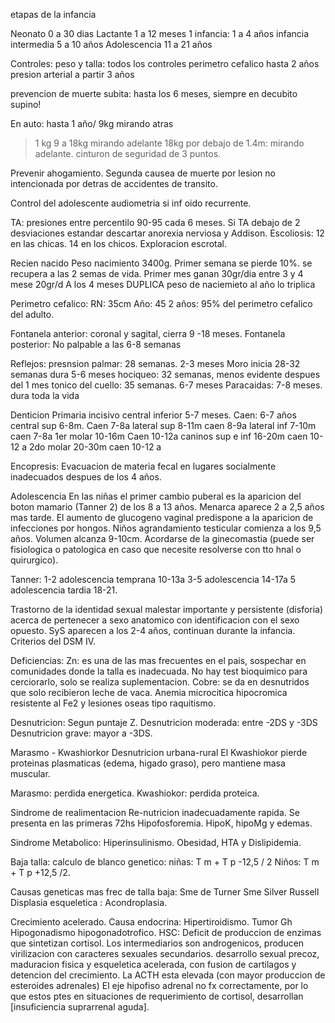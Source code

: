 etapas de la infancia

Neonato 0 a 30 dias
Lactante 1 a 12 meses
1 infancia: 1 a 4 años
infancia intermedia 5 a 10 años
Adolescencia 11 a 21 años


Controles:
peso y talla: todos los controles
perimetro cefalico hasta 2 años
presion arterial a partir 3 años


prevencion de muerte subita: hasta los 6 meses, siempre en decubito supino!

En auto:
hasta 1 año/ 9kg
mirando atras

>1 kg 9 a 18kg mirando adelante
>18kg por debajo de 1.4m: mirando adelante. cinturon de seguridad de 3 puntos.

Prevenir ahogamiento. Segunda causea de muerte por lesion no intencionada por detras de accidentes de transito.

Control del adolescente
audiometria si inf oido recurrente.

TA: presiones entre percentilo 90-95 cada 6 meses.
Si TA debajo de 2 desviaciones estandar descartar anorexia nerviosa y Addison.
Escoliosis: 12 en las chicas. 14 en los chicos.
Exploracion escrotal.

Recien nacido
Peso nacimiento 3400g. Primer semana se pierde 10%. se recupera a las 2 semas de vida.
Primer mes ganan 30gr/dia
entre 3 y 4 mese 20gr/d
A los 4 meses DUPLICA peso de naciemieto
al año lo triplica

Perimetro cefalico:
RN: 35cm
Año: 45
2 años: 95% del perimetro cefalico del adulto.

Fontanela anterior: coronal y sagital, cierra 9 -18 meses.
Fontanela posterior: No palpable a las 6-8 semanas


Reflejos:
presnsion palmar: 28 semanas. 2-3 meses
Moro inicia 28-32 semanas dura 5-6 meses
hociqueo: 32 semanas, menos evidente despues del 1 mes
tonico del cuello: 35 semanas. 6-7 meses
Paracaidas: 7-8 meses. dura toda la vida

Denticion
Primaria
incisivo central inferior 5-7 meses. Caen: 6-7 años
central sup 6-8m. Caen 7-8a
lateral sup 8-11m caen 8-9a
lateral inf 7-10m caen 7-8a
1er molar 10-16m Caen 10-12a
caninos sup e inf 16-20m caen 10-12 a
2do molar 20-30m caen 10-12 a


Encopresis:
Evacuacion de materia fecal en lugares socialmente inadecuados despues de los 4 años.

Adolescencia
En las niñas el primer cambio puberal es la aparicion del boton mamario (Tanner 2) de los 8 a 13 años. Menarca aparece 2 a 2,5 años mas tarde. El aumento de glucogeno vaginal predispone a la aparicion de infecciones por hongos.
Niños agrandamiento testicular comienza a los 9,5 años. Volumen alcanza 9-10cm. Acordarse de la ginecomastia (puede ser fisiologica o patologica en caso que necesite resolverse con tto hnal o quirurgico).

Tanner:
1-2 adolescencia temprana 10-13a
3-5 adolescencia 14-17a
5 adolescencia tardia 18-21.

Trastorno de la identidad sexual
malestar importante y persistente (disforia) acerca de pertenecer a sexo anatomico con identificacion con el sexo opuesto.
SyS aparecen a los 2-4 años, continuan durante la infancia.
Criterios del DSM IV.


Deficiencias:
Zn: es una de las mas frecuentes en el pais, sospechar en comunidades donde la talla es inadecuada. No hay test bioquimico para cerciorarlo, solo se realiza suplementacion.
Cobre: se da en desnutridos que solo recibieron leche de vaca. Anemia microcitica hipocromica resistente al Fe2 y lesiones oseas tipo raquitismo.

Desnutricion:
Segun puntaje Z.
Desnutricion moderada: entre -2DS y -3DS
Desnutricion grave: mayor a -3DS.

Marasmo - Kwashiorkor
Desnutricion urbana-rural
El Kwashiokor pierde proteinas plasmaticas (edema, higado graso), pero mantiene masa muscular.

Marasmo: perdida energetica.
Kwashiokor: perdida proteica.


Sindrome de realimentacion
Re-nutricion inadecuadamente rapida. Se presenta en las primeras 72hs
Hipofosforemia. HipoK, hipoMg y edemas.


Sindrome Metabolico:
Hiperinsulinismo. Obesidad, HTA y Dislipidemia.



Baja talla:
calculo de blanco genetico:
niñas: T m + T p -12,5  / 2
Niños: T m + T p +12,5 /2.

Causas geneticas mas frec de talla baja:
Sme de Turner
Sme Silver Russell
Displasia esqueletica : Acondroplasia.


Crecimiento acelerado. Causa endocrina:
Hipertiroidismo.
Tumor Gh
Hipogonadismo hipogonadotrofico.
HSC:
	Deficit de produccion de enzimas que sintetizan cortisol. Los intermediarios son androgenicos, producen virilizacion con caracteres sexuales secundarios.
	desarrollo sexual precoz, maduracion fisica y esqueletica acelerada, con fusion de cartilagos y detencion del crecimiento.
	La ACTH esta elevada (con mayor produccion de esteroides adrenales)
	El eje hipofiso adrenal no fx correctamente, por lo que estos ptes en situaciones de requerimiento de cortisol, desarrollan [insuficiencia suprarrenal aguda].










